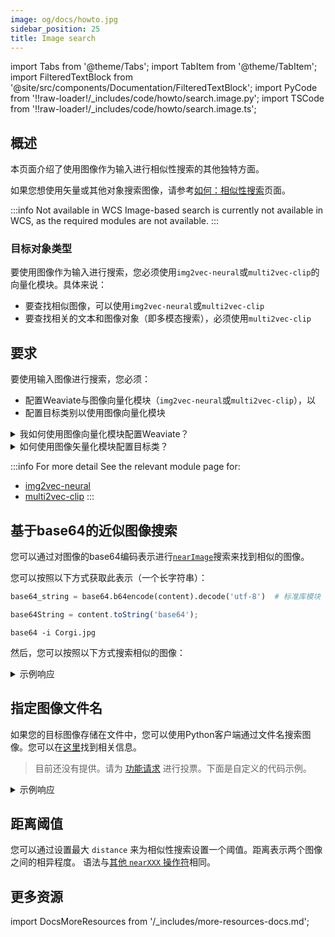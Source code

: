 ```yaml
---
image: og/docs/howto.jpg
sidebar_position: 25
title: Image search
---
```


import Tabs from '@theme/Tabs';
import TabItem from '@theme/TabItem';
import FilteredTextBlock from '@site/src/components/Documentation/FilteredTextBlock';
import PyCode from '!!raw-loader!/_includes/code/howto/search.image.py';
import TSCode from '!!raw-loader!/_includes/code/howto/search.image.ts';

## 概述

本页面介绍了使用图像作为输入进行相似性搜索的其他独特方面。

如果您想使用矢量或其他对象搜索图像，请参考[如何：相似性搜索](./similarity.md)页面。

:::info Not available in WCS
Image-based search is currently not available in WCS, as the required modules are not available.
:::

### 目标对象类型

要使用图像作为输入进行搜索，您必须使用`img2vec-neural`或`multi2vec-clip`的向量化模块。具体来说：
- 要查找相似图像，可以使用`img2vec-neural`或`multi2vec-clip`
- 要查找相关的文本和图像对象（即多模态搜索），必须使用`multi2vec-clip`

## 要求

要使用输入图像进行搜索，您必须：
* 配置Weaviate与图像向量化模块（`img2vec-neural`或`multi2vec-clip`），以
* 配置目标类别以使用图像向量化模块

<details>
  <summary>我如何使用图像向量化模块配置Weaviate？</summary>

您必须在相关的配置文件（例如`docker-compose.yml`）中启用所需的向量化模块，并指定推理API地址。您可以使用[Weaviate配置工具](../installation/docker-compose.md#configurator)生成此文件。

下面是一个`img2vec-neural`配置示例：

```yaml
services:
  weaviate:
    environment:
      IMAGE_INFERENCE_API: "http://i2v-neural:8080"
      DEFAULT_VECTORIZER_MODULE: 'img2vec-neural'
      ENABLE_MODULES: 'img2vec-neural'
  i2v-neural:
    image: semitechnologies/img2vec-pytorch:resnet50
```

下面是一个示例`multi2vec-clip`配置：

```yaml
services:
  weaviate:
    environment:
      CLIP_INFERENCE_API: 'http://multi2vec-clip:8080'
      DEFAULT_VECTORIZER_MODULE: 'multi2vec-clip'
      ENABLE_MODULES: 'multi2vec-clip'
  multi2vec-clip:
    image: semitechnologies/multi2vec-clip:sentence-transformers-clip-ViT-B-32-multilingual-v1
    environment:
      ENABLE_CUDA: '0'
```

</details>

<details>
  <summary>如何使用图像矢量化模块配置目标类？</summary>

您必须配置目标类以便：
- 确保目标类配置为使用图像矢量化模块，例如通过将其显式设置为类的矢量化器。
- 在 `imageFields` 属性中指定将存储图像的 [blob](../config-refs/datatypes.md#datatype-blob) 字段。


要使用`img2vec-neural`，一个示例的类定义可能如下所示: 

```json
{
  "classes": [
    {
      "class": "ImageExample",
      "moduleConfig": {
        "img2vec-neural": {
          "imageFields": [
            "image"
          ]
        }
      },
      "properties": [
        {
          "dataType": [
            "blob"
          ],
          "description": "Grayscale image",
          "name": "image"
        }
      ],
      "vectorizer": "img2vec-neural"
    }
  ]
}
```

要使用`multi2vec-clip`，一个示例类定义可能如下所示：

```json
{
  "classes": [
    {
      "class": "ClipExample",
      "moduleConfig": {
        "multi2vec-clip": {
          "imageFields": [
            "image"
          ]
        }
      },
      "properties": [
        {
          "dataType": [
            "blob"
          ],
          "name": "image"
        }
      ],
      "vectorizer": "multi2vec-clip"
    }
  ]
}
```

请注意，对于 [multi2vec-clip 向量化模块](../modules/retriever-vectorizer-modules/multi2vec-clip.md)，还有其他可用的设置，例如如何平衡文本和图像派生的向量。

</details>

:::info For more detail
See the relevant module page for:
- [img2vec-neural](../modules/retriever-vectorizer-modules/img2vec-neural.md)
- [multi2vec-clip](../modules/retriever-vectorizer-modules/multi2vec-clip.md)
:::

## 基于base64的近似图像搜索

您可以通过对图像的base64编码表示进行[`nearImage`](../modules/retriever-vectorizer-modules/img2vec-neural.md#nearimage-search)搜索来找到相似的图像。

您可以按照以下方式获取此表示（一个长字符串）：

<Tabs groupId="languages">
  <TabItem value="py" label="Python">

  ```python
  base64_string = base64.b64encode(content).decode('utf-8')  # 标准库模块
  ```
  </TabItem>
  <TabItem value="js" label="TypeScript">

  ```typescript
  base64String = content.toString('base64');
  ```
  </TabItem>
  <TabItem value="curl" label="Shell">

  ```shell
  base64 -i Corgi.jpg
  ```
  </TabItem>
</Tabs>


然后，您可以按照以下方式搜索相似的图像：

<Tabs groupId="languages">
  <TabItem value="py" label="Python">
    <FilteredTextBlock
      text={PyCode}
      startMarker="# START base64"
      endMarker="# END base64"
      language="py"
    />
  </TabItem>

  <TabItem value="js" label="TypeScript">
    <FilteredTextBlock
      text={TSCode}
      startMarker="// START base64"
      endMarker="// END base64"
      language="ts"
    />
  </TabItem>
</Tabs>


<details>
  <summary>示例响应</summary>

  <FilteredTextBlock
    text={PyCode}
    startMarker="# START Expected base64 results"
    endMarker="# END Expected base64 results"
    language="json"
  />

</details>


## 指定图像文件名

如果您的目标图像存储在文件中，您可以使用Python客户端通过文件名搜索图像。您可以在[这里](https://weaviate-python-client.readthedocs.io/en/stable/weaviate.gql.html#weaviate.gql.get.GetBuilder.with_near_image)找到相关信息。

<Tabs groupId="languages">
  <TabItem value="py" label="Python">
    <FilteredTextBlock
      text={PyCode}
      startMarker="# START ImageFileSearch"
      endMarker="# END ImageFileSearch"
      language="py"
    />
  </TabItem>

  <TabItem value="js" label="TypeScript">

  > 目前还没有提供。请为 [功能请求](https://github.com/weaviate/typescript-client/issues/65) 进行投票。下面是自定义的代码示例。

  <FilteredTextBlock
    text={TSCode}
    startMarker="// START ImageFileSearch"
    endMarker="// END ImageFileSearch"
    language="ts"
  />

  </TabItem>
</Tabs>

<details>
  <summary>示例响应</summary>

  <FilteredTextBlock
    text={PyCode}
    startMarker="# START Expected base64 results"
    endMarker="# END 期望的 base64 结果"
    language="json"
  />

</details>

## 距离阈值

您可以通过设置最大 `distance` 来为相似性搜索设置一个阈值。距离表示两个图像之间的相异程度。
语法与[其他 `nearXXX` 操作符](./similarity.md#distance-threshold)相同。

## 更多资源

import DocsMoreResources from '/_includes/more-resources-docs.md';

<DocsMoreResources />